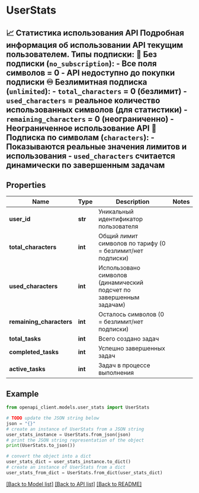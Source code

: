 # UserStats

## 📈 Статистика использования API  Подробная информация об использовании API текущим пользователем.  **Типы подписки:**  **🔴 Без подписки (`no_subscription`):** - Все поля символов = 0 - API недоступно до покупки подписки  **♾️ Безлимитная подписка (`unlimited`):** - `total_characters` = 0 (безлимит) - `used_characters` = реальное количество использованных символов (для статистики) - `remaining_characters` = 0 (неограниченно) - Неограниченное использование API  **📝 Подписка по символам (`characters`):** - Показываются реальные значения лимитов и использования - `used_characters` считается динамически по завершенным задачам

## Properties

Name | Type | Description | Notes
------------ | ------------- | ------------- | -------------
**user_id** | **str** | Уникальный идентификатор пользователя | 
**total_characters** | **int** | Общий лимит символов по тарифу (0 &#x3D; безлимит/нет подписки) | 
**used_characters** | **int** | Использовано символов (динамический подсчет по завершенным задачам) | 
**remaining_characters** | **int** | Осталось символов (0 &#x3D; безлимит/нет подписки) | 
**total_tasks** | **int** | Всего создано задач | 
**completed_tasks** | **int** | Успешно завершенных задач | 
**active_tasks** | **int** | Задач в процессе выполнения | 

## Example

```python
from openapi_client.models.user_stats import UserStats

# TODO update the JSON string below
json = "{}"
# create an instance of UserStats from a JSON string
user_stats_instance = UserStats.from_json(json)
# print the JSON string representation of the object
print(UserStats.to_json())

# convert the object into a dict
user_stats_dict = user_stats_instance.to_dict()
# create an instance of UserStats from a dict
user_stats_from_dict = UserStats.from_dict(user_stats_dict)
```
[[Back to Model list]](../README.md#documentation-for-models) [[Back to API list]](../README.md#documentation-for-api-endpoints) [[Back to README]](../README.md)


